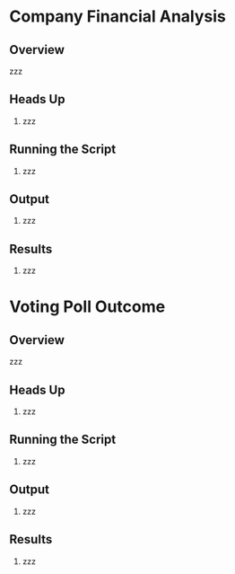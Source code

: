 # **Company Financial Analysis**

## Overview

zzz

## Heads Up

1. zzz

## Running the Script

1. zzz

## Output

1. zzz
    
## Results
   
1. zzz

# **Voting Poll Outcome**

## Overview

zzz

## Heads Up

1. zzz

## Running the Script

1. zzz

## Output

1. zzz
    
## Results
   
1. zzz

